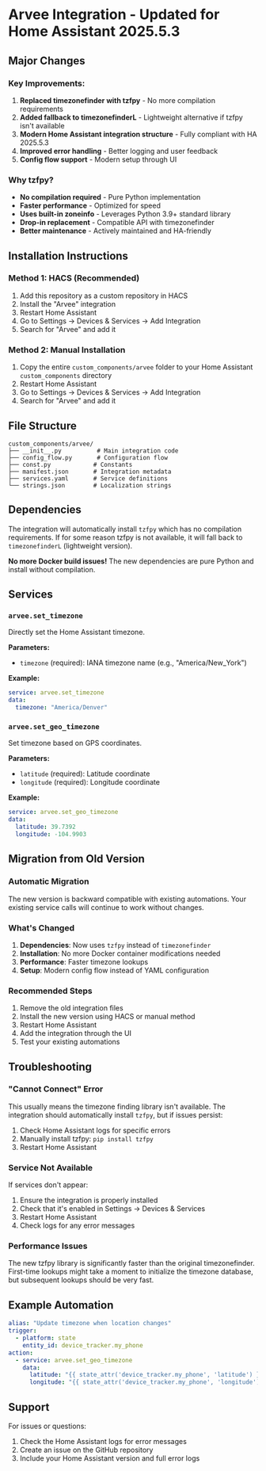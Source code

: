 # Arvee Integration - Updated for Home Assistant 2025.5.3

## Major Changes

### Key Improvements:
1. **Replaced timezonefinder with tzfpy** - No more compilation requirements
2. **Added fallback to timezonefinderL** - Lightweight alternative if tzfpy isn't available
3. **Modern Home Assistant integration structure** - Fully compliant with HA 2025.5.3
4. **Improved error handling** - Better logging and user feedback
5. **Config flow support** - Modern setup through UI

### Why tzfpy?
- **No compilation required** - Pure Python implementation
- **Faster performance** - Optimized for speed
- **Uses built-in zoneinfo** - Leverages Python 3.9+ standard library
- **Drop-in replacement** - Compatible API with timezonefinder
- **Better maintenance** - Actively maintained and HA-friendly

## Installation Instructions

### Method 1: HACS (Recommended)
1. Add this repository as a custom repository in HACS
2. Install the "Arvee" integration
3. Restart Home Assistant
4. Go to Settings → Devices & Services → Add Integration
5. Search for "Arvee" and add it

### Method 2: Manual Installation
1. Copy the entire `custom_components/arvee` folder to your Home Assistant `custom_components` directory
2. Restart Home Assistant
3. Go to Settings → Devices & Services → Add Integration
4. Search for "Arvee" and add it

## File Structure
```
custom_components/arvee/
├── __init__.py          # Main integration code
├── config_flow.py       # Configuration flow
├── const.py            # Constants
├── manifest.json       # Integration metadata
├── services.yaml       # Service definitions
└── strings.json        # Localization strings
```

## Dependencies

The integration will automatically install `tzfpy` which has no compilation requirements. If for some reason tzfpy is not available, it will fall back to `timezonefinderL` (lightweight version).

**No more Docker build issues!** The new dependencies are pure Python and install without compilation.

## Services

### `arvee.set_timezone`
Directly set the Home Assistant timezone.

**Parameters:**
- `timezone` (required): IANA timezone name (e.g., "America/New_York")

**Example:**
```yaml
service: arvee.set_timezone
data:
  timezone: "America/Denver"
```

### `arvee.set_geo_timezone`
Set timezone based on GPS coordinates.

**Parameters:**
- `latitude` (required): Latitude coordinate
- `longitude` (required): Longitude coordinate

**Example:**
```yaml
service: arvee.set_geo_timezone
data:
  latitude: 39.7392
  longitude: -104.9903
```

## Migration from Old Version

### Automatic Migration
The new version is backward compatible with existing automations. Your existing service calls will continue to work without changes.

### What's Changed
1. **Dependencies**: Now uses `tzfpy` instead of `timezonefinder`
2. **Installation**: No more Docker container modifications needed
3. **Performance**: Faster timezone lookups
4. **Setup**: Modern config flow instead of YAML configuration

### Recommended Steps
1. Remove the old integration files
2. Install the new version using HACS or manual method
3. Restart Home Assistant
4. Add the integration through the UI
5. Test your existing automations

## Troubleshooting

### "Cannot Connect" Error
This usually means the timezone finding library isn't available. The integration should automatically install `tzfpy`, but if issues persist:

1. Check Home Assistant logs for specific errors
2. Manually install tzfpy: `pip install tzfpy`
3. Restart Home Assistant

### Service Not Available
If services don't appear:
1. Ensure the integration is properly installed
2. Check that it's enabled in Settings → Devices & Services
3. Restart Home Assistant
4. Check logs for any error messages

### Performance Issues
The new tzfpy library is significantly faster than the original timezonefinder. First-time lookups might take a moment to initialize the timezone database, but subsequent lookups should be very fast.

## Example Automation

```yaml
alias: "Update timezone when location changes"
trigger:
  - platform: state
    entity_id: device_tracker.my_phone
action:
  - service: arvee.set_geo_timezone
    data:
      latitude: "{{ state_attr('device_tracker.my_phone', 'latitude') }}"
      longitude: "{{ state_attr('device_tracker.my_phone', 'longitude') }}"
```

## Support

For issues or questions:
1. Check the Home Assistant logs for error messages
2. Create an issue on the GitHub repository
3. Include your Home Assistant version and full error logs